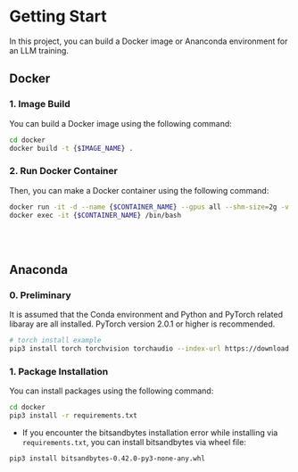 # Getting Start
In this project, you can build a Docker image or Ananconda environment for an LLM training.

## Docker
### 1. Image Build
You can build a Docker image using the following command:
```bash
cd docker
docker build -t {$IMAGE_NAME} .
```

### 2. Run Docker Container
Then, you can make a Docker container using the following command:
```bash
docker run -it -d --name {$CONTAINER_NAME} --gpus all --shm-size=2g -v {$PATH_TO_BE_MOUNTED}:{$MOUNT_PATH} -v {$PATH_OF_HUGGINGFACE_HUB_CACHE_FOLDER}:/root/.cache/ -v {$PATH_OF_NLTK_DATA_FOLDER}:/root/nltk_data {$IMAGE_NAME}
docker exec -it {$CONTAINER_NAME} /bin/bash
```
<br><br>

## Anaconda
### 0. Preliminary
It is assumed that the Conda environment and Python and PyTorch related libaray are all installed.
PyTorch version 2.0.1 or higher is recommended.
```bash
# torch install example
pip3 install torch torchvision torchaudio --index-url https://download.pytorch.org/whl/cu118
```

### 1. Package Installation
You can install packages using the following command:
```bash
cd docker
pip3 install -r requirements.txt
```

* If you encounter the bitsandbytes installation error while installing via `requirements.txt`, you can install bitsandbytes via wheel file: 
```bash
pip3 install bitsandbytes-0.42.0-py3-none-any.whl
```